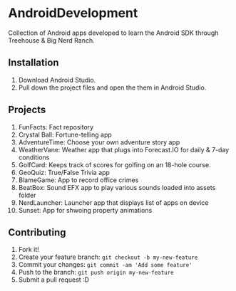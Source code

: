 # AndroidDevelopment

Collection of Android apps developed to learn the Android SDK through Treehouse & Big Nerd Ranch.

## Installation

1. Download Android Studio.
2. Pull down the project files and open the them in Android Studio.

## Projects

1. FunFacts:        Fact repository	
2. Crystal Ball:	  Fortune-telling app
3. AdventureTime:	  Choose your own adventure story app
4. WeatherVane:     Weather app that plugs into Forecast.IO for daily & 7-day conditions
5. GolfCard: 	      Keeps track of scores for golfing on an 18-hole course.
6. GeoQuiz:         True/False Trivia app
7. BlameGame:       App to record office crimes
8. BeatBox:	        Sound EFX app to play various sounds loaded into assets folder
9. NerdLauncher:    Launcher app that displays list of apps on device
10. Sunset:         App for shwoing property animations

## Contributing

1. Fork it!
2. Create your feature branch: `git checkout -b my-new-feature`
3. Commit your changes: `git commit -am 'Add some feature'`
4. Push to the branch: `git push origin my-new-feature`
5. Submit a pull request :D
